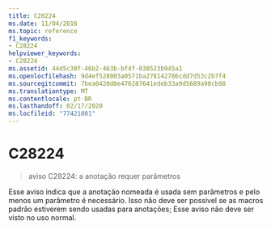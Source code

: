 ```yaml
---
title: C28224
ms.date: 11/04/2016
ms.topic: reference
f1_keywords:
- C28224
helpviewer_keywords:
- C28224
ms.assetid: 44d5c30f-46b2-463b-bf4f-038523b945a1
ms.openlocfilehash: 9d4ef528003a0571ba278142786cdd7d53c2b7f4
ms.sourcegitcommit: 7bea0420d0e476287641edeb33a9d5689a98cb98
ms.translationtype: MT
ms.contentlocale: pt-BR
ms.lasthandoff: 02/17/2020
ms.locfileid: "77421801"
---
```

# <a name="c28224"></a>C28224

> aviso C28224: a anotação requer parâmetros

Esse aviso indica que a anotação nomeada é usada sem parâmetros e pelo menos um parâmetro é necessário. Isso não deve ser possível se as macros padrão estiverem sendo usadas para anotações; Esse aviso não deve ser visto no uso normal.
